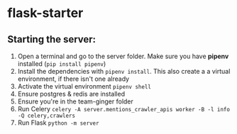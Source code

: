 # flask-starter

## Starting the server:


1. Open a terminal and go to the server folder. Make sure you have **pipenv** installed (`pip install pipenv`)
2. Install the dependencies with `pipenv install`. This also create a a virtual environment, if there isn't one already
3. Activate the virtual environment `pipenv shell`
4. Ensure postgres & redis are installed
5. Ensure you're in the team-ginger folder
5. Run Celery `celery -A server.mentions_crawler_apis worker -B -l info -Q celery,crawlers`
6. Run Flask `python -m server`
